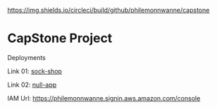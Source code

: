 https://img.shields.io/circleci/build/github/philemonnwanne/capstone


# CapStone Project

Deployments

Link 01: [sock-shop](https://sock-shop.philemonnwanne.me)

Link 02: [null-app](https://null-app.philemonnwanne.me)

IAM Url: https://philemonnwanne.signin.aws.amazon.com/console
